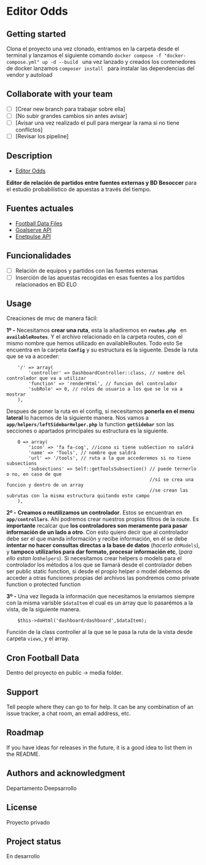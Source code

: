 # Editor Odds

## Getting started

Clona el proyecto una vez clonado, entramos en la carpeta desde el terminal y lanzamos el siguiente comando
```docker compose -f "docker-compose.yml" up -d --build ```
una vez lanzado y creados los contenedores de docker lanzamos
```composer install ```
para instalar las dependencias del vendor y autoload

## Collaborate with your team

- [ ] [Crear new branch para trabajar sobre ella]
- [ ] [No subir grandes cambios sin antes avisar]
- [ ] [Avisar una vez realizado el pull para mergear la rama si no tiene conflictos]
- [ ] [Revisar los pipeline]

## Description

- [Editor Odds](http://devodds.besoccer.com/)

**Editor de relación de partidos entre fuentes externas y BD Besoccer** para el estudio probabilístico de apuestas a través del tiempo.

## Fuentes actuales

- [Football Data Files](https://football-data.co.uk/downloadm.php)
- [Goalserve API](https://www.goalserve.com)
- [Enetpulse API](https://enetpulse.com/)

## Funcionalidades

- [ ] Relación de equipos y partidos con las fuentes externas
- [ ] Inserción de las apuestas recogidas en esas fuentes a los partidos relacionados en BD ELO

## Usage
Creaciones de mvc de manera fácil:

**1º -** Necesitamos **crear una ruta**, esta la añadiremos en **```routes.php ```** en **```availableRoutes```**. Y el archivo relacionado en la carpeta routes, con el mismo nombre que hemos utilizado en availableRoutes. Todo esto Se encuentra en la carpeta **```Config```** y su estructura es la siguente. Desde la ruta que se va a acceder:
```
    '/' => array(
        'controller' => DashboardController::class, // nombre del controlador que va a utilizar
        'function' => 'renderHtml', // funcion del controlador 
        'subRole' => 0, // roles de usuario a los que se le va a mostrar
    ),
```
Despues de poner la ruta en el config, si necesitamos **ponerla en el menu lateral** lo hacemos de la siguiente manera. Nos vamos a **```app/helpers/leftSidebarHelper.php```**
la function **```getSidebar```** son las secciones o apartados principales su estructura es la siguiente.
```
    0 => array(
        'icon' => 'fa fa-cog', //icono si tiene subSection no saldrá
        'name' => 'Tools', // nombre que saldrá 
        'url' => '/tools', // ruta a la que accederemos si no tiene subsections
        'subsections' => Self::getToolsSubsection() // puede ternerlo o no, en caso de que 
                                                    //sí se crea una funcion y dentro de un array 
                                                    //se crean las subrutas con la misma estructura quitando este campo
    ),
```

**2º -** **Creamos o reutilizamos un controlador**. Estos se encuentran en **```app/controllers```**.
Ahí podremos crear nuestros propios filtros de la route. 
Es **importante** recalcar que **los controladores son meramente para pasar información de un lado a otro**. Con esto quiero decir que al controlador debe ser el que 
manda información y recibe información, en él se debe **intentar no hacer consultas directas a la base de datos** (<em>hacerlo en</em>```Models```), y **tampoco utilizarlos para dar formato,
procesar información etc**, (<em>para ello estan los</em>```helpers```). Si necesitamos crear helpers o models para el controlador los métodos a los que se llamará desde el controlador deben ser
public static function, si desde el propio helper o model debemos de acceder a otras funciones propias del archivos las pondremos como private function o protected function

**3º -** Una vez llegada la información que necesitamos la enviamos siempre con la misma varisble ```$dataItem``` el cual es un array que lo pasarémos a la vista, de la siguiente manera.
```
    $this->doHtml('dashboard/dashboard',$dataItem);
```
Función de la class controller al la que se le pasa la ruta de la vista desde carpeta ```views```, y el array.

## Cron Football Data
Dentro del proyecto en public -> media folder.

## Support
Tell people where they can go to for help. It can be any combination of an issue tracker, a chat room, an email address, etc.

## Roadmap
If you have ideas for releases in the future, it is a good idea to list them in the README.

## Authors and acknowledgment
Departamento Deepsarrollo

## License
Proyecto privado

## Project status
En desarrollo